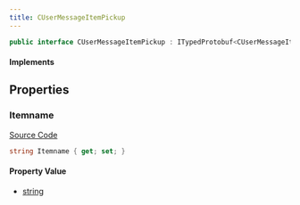```yaml
---
title: CUserMessageItemPickup
---
```


```csharp
public interface CUserMessageItemPickup : ITypedProtobuf<CUserMessageItemPickup>, INativeHandle, INetMessage<CUserMessageItemPickup>, IDisposable
```

#### Implements

## Properties

### Itemname

[Source Code](https://github.com/swiftly-solution/swiftlys2/blob/main/managed/src/SwiftlyS2.Generated/Protobufs/Interfaces/CUserMessageItemPickup.cs#L18)

```csharp
string Itemname { get; set; }
```

#### Property Value

- [string](https://learn.microsoft.com/dotnet/api/system.string)

